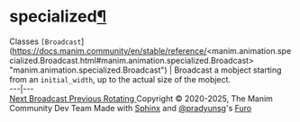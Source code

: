 # specialized[¶](https://docs.manim.community/en/stable/reference/<#module-manim.animation.specialized> "Link to this heading")
Classes
`[Broadcast`](https://docs.manim.community/en/stable/reference/<manim.animation.specialized.Broadcast.html#manim.animation.specialized.Broadcast> "manim.animation.specialized.Broadcast") | Broadcast a mobject starting from an `initial_width`, up to the actual size of the mobject.  
---|---  
[ Next Broadcast ](https://docs.manim.community/en/stable/reference/<manim.animation.specialized.Broadcast.html>) [ Previous Rotating ](https://docs.manim.community/en/stable/reference/<manim.animation.rotation.Rotating.html>)
Copyright © 2020-2025, The Manim Community Dev Team 
Made with [Sphinx](https://docs.manim.community/en/stable/reference/<https:/www.sphinx-doc.org/>) and [@pradyunsg](https://docs.manim.community/en/stable/reference/<https:/pradyunsg.me>)'s [Furo](https://docs.manim.community/en/stable/reference/<https:/github.com/pradyunsg/furo>)
